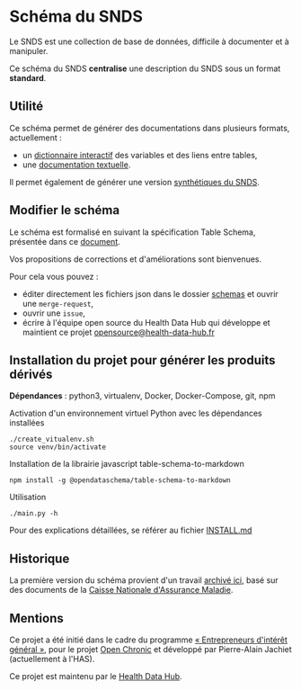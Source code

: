 # Schéma du SNDS

Le SNDS est une collection de base de données, difficile à documenter et à manipuler.

Ce schéma du SNDS **centralise** une description du SNDS sous un format **standard**.
 
 
## Utilité

Ce schéma permet de générer des documentations dans plusieurs formats, actuellement :
- un [dictionnaire interactif](http://dico-snds.health-data-hub.fr/) des variables et des liens entre tables,
- une [documentation textuelle](https://documentation-snds.health-data-hub.fr/tables/).

Il permet également de générer une version [synthétiques du SNDS](https://documentation-snds.health-data-hub.fr/ressources/donnees_synthetiques.html).


## Modifier le schéma

Le schéma est formalisé en suivant la spécification Table Schema, présentée dans ce [document](documentation/Table-Schema.md).

Vos propositions de corrections et d'améliorations sont bienvenues.

Pour cela vous pouvez :
- éditer directement les fichiers json dans le dossier [schemas](schemas) et ouvrir une `merge-request`,
- ouvrir une `issue`,
- écrire à l'équipe open source du Health Data Hub qui développe et maintient ce projet <opensource@health-data-hub.fr>

## Installation du projet pour générer les produits dérivés

**Dépendances** : python3, virtualenv, Docker, Docker-Compose, git, npm

Activation d'un environnement virtuel Python avec les dépendances installées  

    ./create_vitualenv.sh
    source venv/bin/activate

Installation de la librairie javascript table-schema-to-markdown

    npm install -g @opendataschema/table-schema-to-markdown 

Utilisation 

    ./main.py -h


Pour des explications détaillées, se référer au fichier [INSTALL.md](INSTALL.md)


## Historique 

La première version du schéma provient d'un travail 
[archivé ici](https://gitlab.com/healthdatahub/dico-snds-creation-archive), 
basé sur des documents de la [Caisse Nationale d'Assurance Maladie](https://assurance-maladie.ameli.fr/qui-sommes-nous). 


## Mentions

Ce projet a été initié dans le cadre du programme 
[« Entrepreneurs d'intérêt général »](https://entrepreneur-interet-general.etalab.gouv.fr/), 
pour le projet [Open Chronic](https://entrepreneur-interet-general.etalab.gouv.fr/defis/2019/openchronic.html) et développé par Pierre-Alain Jachiet (actuellement à l'HAS). 

Ce projet est maintenu par le [Health Data Hub](https://www.health-data-hub.fr/).
